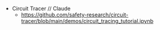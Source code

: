 - Circuit Tracer // Claude
    - https://github.com/safety-research/circuit-tracer/blob/main/demos/circuit_tracing_tutorial.ipynb